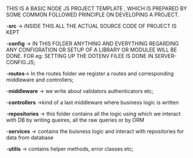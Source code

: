 THIS IS A BASIC NODE JS PROJECT TEMPLATE , WHICH IS PREPARED BY SOME COMMON FOLLOWED PRINCIPLE ON DEVELOPING A PROJECT.

-**src** -> iNSIDE THIS ALL THE ACTUAL SOURCE CODE OF PROJECT IS KEPT

  -**config** -> IN THIS FOLDER ANYTHING AND EVERYTHING REGARDING ANY CONFIGRATION OR SETUP OF A LIBRARY OR MODULEE WILL BE DONE. FOR eg: SETTING UP THE DOTENV FILEE IS DONE IN SERVER-CONFIG.JS;

  -**routes**-> In the routes folder we register a routes and corresponding middleware and controllers;

  -**middleware** -> we write about validators authenticators etc;
  
  -**controllers** ->kind of a last middleware where business logic is written

  -**repositories** -> this folder contains all the logic using which we interact with DB by writing queires, all the raw queries or by ORM

  -**services**  -> contains the buisness logic and interact with repositories for data from database

  -**utilis** -> contains helper methods, error classes etc;
